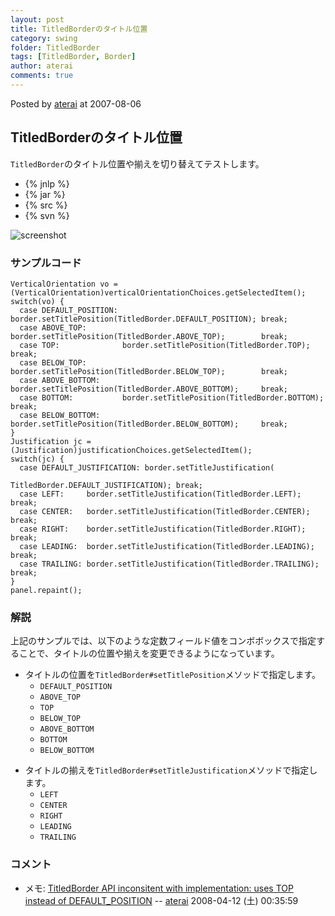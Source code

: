 ```yaml
---
layout: post
title: TitledBorderのタイトル位置
category: swing
folder: TitledBorder
tags: [TitledBorder, Border]
author: aterai
comments: true
---
```


Posted by [aterai](http://terai.xrea.jp/aterai.html) at 2007-08-06

## TitledBorderのタイトル位置
`TitledBorder`のタイトル位置や揃えを切り替えてテストします。

- {% jnlp %}
- {% jar %}
- {% src %}
- {% svn %}

<!-- dummy comment line for breaking list -->

![screenshot](https://lh3.googleusercontent.com/_9Z4BYR88imo/TQTVZeDhwBI/AAAAAAAAAnk/QmV1N3Uqp3o/s800/TitledBorder.png)

### サンプルコード
<pre class="prettyprint"><code>VerticalOrientation vo = (VerticalOrientation)verticalOrientationChoices.getSelectedItem();
switch(vo) {
  case DEFAULT_POSITION: border.setTitlePosition(TitledBorder.DEFAULT_POSITION); break;
  case ABOVE_TOP:        border.setTitlePosition(TitledBorder.ABOVE_TOP);        break;
  case TOP:              border.setTitlePosition(TitledBorder.TOP);              break;
  case BELOW_TOP:        border.setTitlePosition(TitledBorder.BELOW_TOP);        break;
  case ABOVE_BOTTOM:     border.setTitlePosition(TitledBorder.ABOVE_BOTTOM);     break;
  case BOTTOM:           border.setTitlePosition(TitledBorder.BOTTOM);           break;
  case BELOW_BOTTOM:     border.setTitlePosition(TitledBorder.BELOW_BOTTOM);     break;
}
Justification jc = (Justification)justificationChoices.getSelectedItem();
switch(jc) {
  case DEFAULT_JUSTIFICATION: border.setTitleJustification(
                                              TitledBorder.DEFAULT_JUSTIFICATION); break;
  case LEFT:     border.setTitleJustification(TitledBorder.LEFT);     break;
  case CENTER:   border.setTitleJustification(TitledBorder.CENTER);   break;
  case RIGHT:    border.setTitleJustification(TitledBorder.RIGHT);    break;
  case LEADING:  border.setTitleJustification(TitledBorder.LEADING);  break;
  case TRAILING: border.setTitleJustification(TitledBorder.TRAILING); break;
}
panel.repaint();
</code></pre>

### 解説
上記のサンプルでは、以下のような定数フィールド値をコンボボックスで指定することで、タイトルの位置や揃えを変更できるようになっています。

- タイトルの位置を`TitledBorder#setTitlePosition`メソッドで指定します。
    - `DEFAULT_POSITION`
    - `ABOVE_TOP`
    - `TOP`
    - `BELOW_TOP`
    - `ABOVE_BOTTOM`
    - `BOTTOM`
    - `BELOW_BOTTOM`

<!-- dummy comment line for breaking list -->

- タイトルの揃えを`TitledBorder#setTitleJustification`メソッドで指定します。
    - `LEFT`
    - `CENTER`
    - `RIGHT`
    - `LEADING`
    - `TRAILING`

<!-- dummy comment line for breaking list -->

### コメント
- メモ: [TitledBorder API inconsitent with implementation: uses TOP instead of DEFAULT_POSITION](http://bugs.sun.com/bugdatabase/view_bug.do?bug_id=6658876) -- [aterai](http://terai.xrea.jp/aterai.html) 2008-04-12 (土) 00:35:59

<!-- dummy comment line for breaking list -->

